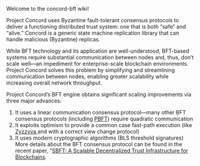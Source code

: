 Welcome to the concord-bft wiki!

Project Concord uses Byzantine fault-tolerant consensus protocols to deliver a functioning distributed trust system: one that is both “safe” and “alive.” Concord is a generic state machine replication library that can handle malicious (Byzantine) replicas.

While BFT technology and its application are well-understood, BFT-based systems require substantial communication between nodes and, thus, don’t scale well—an impediment for enterprise-scale blockchain environments. Project Concord solves this problem by simplifying and streamlining communication between nodes, enabling greater scalability while increasing overall network throughput.

Project Concord’s BFT engine obtains significant scaling improvements via three major advances:

1. It uses a linear communication consensus protocol—many other BFT consensus protocols (including [PBFT](https://dl.acm.org/citation.cfm?id=571640)) require quadratic communication
2. It exploits optimism to provide a common case fast-path execution (like [Zyzzyva ](https://dl.acm.org/citation.cfm?id=1658358)and with a correct view change protocol)
3. It uses modern cryptographic algorithms (BLS threshold signatures)
More details about the BFT consensus protocol can be found in the recent paper, “[SBFT: A Scalable Decentralized Trust Infrastructure for Blockchains](https://arxiv.org/pdf/1804.01626.pdf).